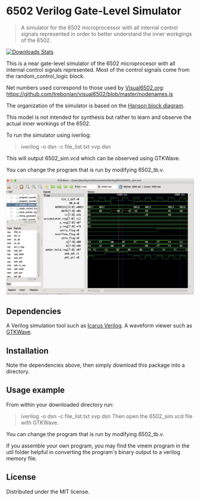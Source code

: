 # 6502 Verilog Gate-Level Simulator
> A simulator for the 6502 microprocessor with all internal control signals represented in order to better understand the inner workgings of the 6502.

[![Downloads Stats][npm-downloads]][npm-url]

This is a near gate-level simulator of the 6502 microprocesor with all internal control signals represented.  Most of the control signals come from the random_control_logic block. 

Net numbers used correspond to those used by [Visual6502.org](http://visual6502.org/):
https://github.com/trebonian/visual6502/blob/master/nodenames.js

The organization of the simulator is based on the [Hanson block diagram](http://visual6502.org/wiki/index.php?title=Hanson%27s_Block_Diagram).

This model is not intended for synthesis but rather to learn and observe the actual inner workings of the 6502.

To run the simulator using iverilog:
  > iverilog -o dsn -c file_list.txt
  > vvp dsn
  
  This will output 6502_sim.vcd which can be observed using GTKWave.
  
  You can change the program that is run by modifying 6502_tb.v.

![](waveform.png)

## Dependencies

A Verilog simulation tool such as [Icarus Verilog](http://iverilog.icarus.com/).
A waveform viewer such as [GTKWave](http://gtkwave.sourceforge.net/).

## Installation

Note the dependencies above, then simply download this package into a directory.

## Usage example

From within your downloaded directory run:
   > iverilog -o dsn -c file_list.txt
   > vvp dsn
Then open the 6502_sim.vcd file with GTKWave.

You can change the program that is run by modifying 6502_tb.v.

If you assemble your own program, you may find the vmem program in the util folder helpful in converting the program's
binary output to a verilog memory file.


## License

Distributed under the MIT license. 


<!-- Markdown link & img dfn's -->
[npm-image]: https://img.shields.io/npm/v/datadog-metrics.svg?style=flat-square
[npm-url]: https://npmjs.org/package/datadog-metrics
[npm-downloads]: https://img.shields.io/npm/dm/datadog-metrics.svg?style=flat-square
[travis-image]: https://img.shields.io/travis/dbader/node-datadog-metrics/master.svg?style=flat-square
[travis-url]: https://travis-ci.org/dbader/node-datadog-metrics
[wiki]: https://github.com/yourname/yourproject/wiki

